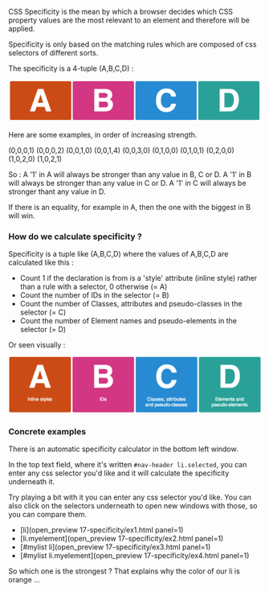 CSS Specificity is the mean by which a browser decides which CSS property values are the most relevant to an element and therefore will be applied.

Specificity is only based on the matching rules which are composed of css selectors of different sorts.

The specificity is a 4-tuple (A,B,C,D) :

![](.guides/img/illu19.png)

Here are some examples, in order of increasing strength.

(0,0,0,1)
(0,0,0,2)
(0,0,1,0)
(0,0,1,4)
(0,0,3,0)
(0,1,0,0)
(0,1,0,1)
(0,2,0,0)
(1,0,2,0)
(1,0,2,1)

So :
A '1' in A will always be stronger than any value in B, C or D.
A '1' in B will always be stronger than any value in C or D.
A '1' in C will always be stronger thant any value in D.

If there is an equality, for example in A, then the one with the biggest in B will win.

### How do we calculate specificity ?

Specificity is a tuple like (A,B,C,D) where the values of A,B,C,D are calculated like this :

* Count 1 if the declaration is from is a 'style' attribute (inline style) rather than a rule with a selector, 0 otherwise (= A)
* Count the number of IDs in the selector (= B)
* Count the number of Classes, attributes and pseudo-classes in the selector (= C)
* Count the number of Element names and pseudo-elements in the selector (= D)

Or seen visually :

![](.guides/img/illu24.png)

### Concrete examples

There is an automatic specificity calculator in the bottom left window.

In the top text field, where it's written `#nav-header li.selected`, you can enter any css selector you'd like and it will calculate the specificity underneath it.

Try playing a bit with it you can enter any css selector you'd like. You can also click on the selectors underneath to open new windows with those, so you can compare them.

- [li](open_preview 17-specificity/ex1.html panel=1)
- [li.myelement](open_preview 17-specificity/ex2.html panel=1)
- [#mylist li](open_preview 17-specificity/ex3.html panel=1)
- [#mylist li.myelement](open_preview 17-specificity/ex4.html panel=1)


So which one is the strongest ? That explains why the color of our li is orange ...